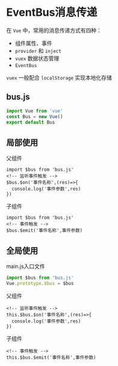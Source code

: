 # EventBus消息传递


在 `Vue` 中，常用的消息传递方式有四种：

- 组件属性、事件
- `provider` 和 `inject` 
- `vuex` 数据状态管理
- `EventBus`


`vuex` 一般配合 `localStorage` 实现本地化存储

## bus.js

```js
import Vue from 'vue'
const Bus = new Vue()
export default Bus
```

## 局部使用

父组件

```vue
import $bus from 'bus.js'
<!-- 监听事件触发 -->
$bus.$on('事件名称',(res)=>{
  console.log('事件参数',res)
})
```

子组件

```vue
import $bus from 'bus.js'
<!-- 事件触发 -->
$bus.$emit('事件名称',事件参数)
```

## 全局使用


main.js入口文件

```js
import $bus from 'bus.js'
Vue.prototype.$bus = $bus
```

父组件

```vue
<!-- 监听事件触发 -->
this.$bus.$on('事件名称',(res)=>{
  console.log('事件参数',res)
})
```

子组件

```vue
<!-- 事件触发 -->
this.$bus.$emit('事件名称',事件参数)
```
